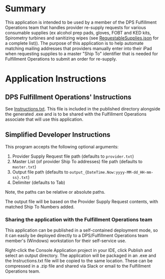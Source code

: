 # Summary

This application is intended to be used by a member of the DPS Fulfillment Operations
team that handles provider re-supply requests for various consumable supplies (ex
alcohol prep pads, gloves, FOBT and KED kits, Spirometry turbines and sanitizing wipes
(see [RequestableSupplies.json](https://dev.azure.com/signifyhealth/HCC/_git/careconsult?path=%2FDatastore%2FResources%2FRequestableSupplies.json&_a=contents&version=GBmaster)
for a complete list)). The purpose of this application is to help automate matching
mailing addresses that providers manually enter into their iPad when requesting supplies
to a master "Ship To" identifier that is needed for Fulfillment Operations to submit
an order for re-supply.

# Application Instructions

## DPS Fulfillment Operations' Instructions

See [Instructions.txt](https://dev.azure.com/signifyhealth/HCC/_git/ancillary?path=/poc/DpsOps/DpsOps.ConsoleApplication/Instructions.txt).
This file is included in the published directory alongside the generated
.exe and is to be shared with the Fulfillment Operations associate that
will use this application.

## Simplified Developer Instructions

This program accepts the following optional arguments:

1) Provider Supply Request file path (defaults to `provider.txt`)
2) Master List (of provider Ship To addresses) file path (defaults to `master.txt`)
3) Output file path (defaults to `output_{DateTime.Now:yyyy-MM-dd_HH-mm-ss}.txt`)
4) Delimiter (defaults to Tab)

Note, the paths can be relative or absolute paths.

The output file will be based on the Provider Supply Request contents,
with matched Ship To Numbers added.

### Sharing the application with the Fulfillment Operations team

This application can be published in a self-contained deployment mode,
so it can easily be deployed directly to a DPS/Fulfillment Operations
team member's (Windows) workstation for their self-service use.

Right-click the Console Application project in your IDE, click Publish
and select an output directory. The application will be packaged in an
.exe and the Instructions.txt file will be copied to the same location.
These can be compressed in a .zip file and shared via Slack or email to
the Fulfillment Operations team.
